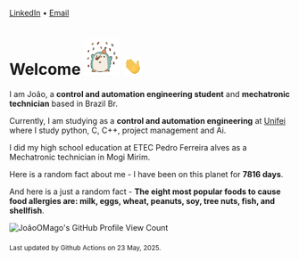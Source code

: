 [LinkedIn](https://www.linkedin.com/in/joão-pedro-gozzoli-b95641301/) &bull;
[Email](joaopedrogozzoli@gmail.com)

# Welcome <img src="happy.gif" height="64px" /> <img src="wave.gif" height="32px" />

I am João, a  **control and automation engineering student** and **mechatronic technician** based in Brazil Br.

Currently, I am studying as a **control and automation engineering** at [Unifei](https://unifei.edu.br) where I study python, C, C++, project management and Ai.

I did my high school education at ETEC Pedro Ferreira alves as a Mechatronic technician in Mogi Mirim.

Here is a random fact about me - I have been on this planet for **7816 days**.

And here is a just a random fact -  **The eight most popular foods to cause food allergies are: milk, eggs, wheat, peanuts, soy, tree nuts, fish, and shellfish**.

![JoãoOMago's GitHub Profile View Count](https://komarev.com/ghpvc/?username=JoaoOMago)

<sub>Last updated by Github Actions on 23 May, 2025.</sub>
